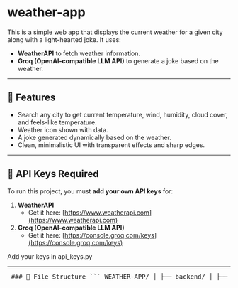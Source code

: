 # weather-app
This is a simple web app that displays the current weather for a given city along with a light-hearted joke. It uses:

- **WeatherAPI** to fetch weather information.
- **Groq (OpenAI-compatible LLM API)** to generate a joke based on the weather.

---

## 🚀 Features

- Search any city to get current temperature, wind, humidity, cloud cover, and feels-like temperature.
- Weather icon shown with data.
- A joke generated dynamically based on the weather.
- Clean, minimalistic UI with transparent effects and sharp edges.

---

## 🔑 API Keys Required

To run this project, you must **add your own API keys** for:

1. **WeatherAPI**  
   - Get it here: [https://www.weatherapi.com](https://www.weatherapi.com)
2. **Groq (OpenAI-compatible LLM API)**  
   - Get it here: [https://console.groq.com/keys](https://console.groq.com/keys)

Add your keys in api_keys.py

---

<pre> ### 📁 File Structure ``` WEATHER-APP/ │ ├── backend/ │ ├── templates/ # HTML templates for Flask │ │ └── index.html # Main frontend interface │ ├── api_keys.py # Stores or loads API keys (WeatherAPI + Groq) │ ├── app.py # Flask backend application entry point │ ├── test_weather.py # Unit test script for weather functionality │ └── weather_utils.py # Weather-related utility functions │ └── output.png # Optional output screenshot ``` </pre>


